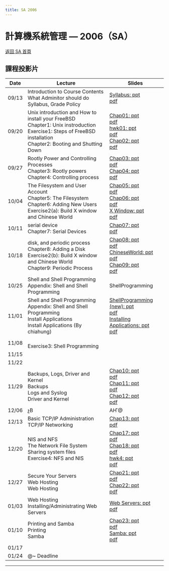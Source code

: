 ```yaml
---
title: SA 2006
---
```


# 計算機系統管理 — 2006（SA）

[返回 SA 首頁](/sa/)

## 課程投影片

| Date | Lecture | Slides |
|---|---|---|
| 09/13 | Introduction to Course Contents<br>What Adminitor should do<br>Syllabus, Grade Policy | [Syllabus: ppt](../slide/00_Syllabus.ppt)<br>[pdf](../slide/00_Syllabus.pdf) |
| 09/20 | Unix introduction and How to install your FreeBSD<br>Chapter1: Unix instroduction<br>Exercise1: Steps of FreeBSD installation<br>Chapter2: Booting and Shutting Down | [Chap01: ppt](../slide/01_Unix%20Introduciton.ppt)<br>[pdf](../slide/01_Unix%20Introduciton.pdf)<br>[hwk01: ppt](../slide/hwk1_Install%20FreeBSD.ppt)<br>[pdf](../slide/hwk1_Install%20FreeBSD.pdf)<br>[Chap02: ppt](../slide/02_Booting%20Up%20and%20Sutting%20Down.ppt)<br>[pdf](../slide/02_Booting%20Up%20and%20Sutting%20Down.pdf) |
| 09/27 | Rootly Power and Controlling Processes<br>Chapter3: Rootly powers<br>Chapter4: Controlling process | [Chap03: ppt](../slide/03_Rootly%20Powers.ppt)<br>[pdf](../slide/03_Rootly%20Powers.pdf)<br>[Chap04: ppt](../slide/04_Controlling%20Process.ppt)<br>[pdf](../slide/04_Controlling%20Process.pdf) |
| 10/04 | The Filesystem and User Account<br>Chapter5: The Filesystem<br>Chapter6: Adding New Users<br>Exercise2(a): Build X window and Chinese World | [Chap05: ppt](../slide/05_The%20FileSystem.ppt)<br>[pdf](../slide/05_The%20FileSystem.pdf)<br>[Chap06: ppt](../slide/06_Adding%20New%20Users.ppt)<br>[pdf](../slide/06_Adding%20New%20Users.pdf)<br>[X Window: ppt](../slide/hwk2a_BuildXWindow.ppt)<br>[pdf](../slide/hwk2a_BuildXWindow.pdf) |
| 10/11 | serial device<br>Chapter7: Serial Devices | [Chap07: ppt](../slide/07_Serial%20Devices.ppt)<br>[pdf](../slide/07_Serial%20Devices.pdf) |
| 10/18 | disk, and periodic process<br>Chapter8: Adding a Disk<br>Exercise2(b): Build X window and Chinese World<br>Chapter9: Periodic Process | [Chap08: ppt](../slide/08_Adding%20Disk.ppt)<br>[pdf](../slide/08_Adding%20Disk.pdf)<br>[ChineseWorld: ppt](../slide/hwk2b_ChineseWorld.ppt)<br>[pdf](../slide/hwk2b_ChineseWorld.pdf)<br>[Chap09: ppt](../slide/09_Periodic%20Processes.ppt)<br>[pdf](../slide/09_Periodic%20Processes.pdf) |
| 10/25 | Shell and Shell Programming<br>Appendix: Shell and Shell Programming | ShellProgramming |
| 11/01 | Shell and Shell Programming<br>Appendix: Shell and Shell Programming<br>Install Applications<br>Install Applications (By chiahung) | [ShellProgramming (new): ppt](../slide/ShellProgramming.ppt)<br>[pdf](../slide/ShellProgramming.pdf)<br>[Installing Applications: ppt](../slide/Installing%20Applications.ppt)<br>[pdf](../slide/Installing%20Applications.pdf) |
| 11/08 | <br>Exercise3: Shell Programming | |
| 11/15 |  | |
| 11/22 | | |
| 11/29 | Backups, Logs, Driver and Kernel<br>Backups<br>Logs and Syslog<br>Driver and Kernel | [Chap10: ppt](../slide/10_Backups.ppt)<br>[pdf](../slide/10_Backups.pdf)<br>[Chap11: ppt](../slide/11_Syslog%20and%20Logs.ppt)<br>[pdf](../slide/11_Syslog%20and%20Logs.pdf)<br>[Chap12: ppt](../slide/12_Driver%20and%20Kernel.ppt)<br>[pdf](../slide/12_Driver%20and%20Kernel.pdf) |
| 12/06 | չB|AҤ@ | |
| 12/13 | Basic TCP/IP Administration<br>TCP/IP Networking | [Chap13: ppt](../slide/13_TCPIP.ppt)<br>[pdf](../slide/13_TCPIP.pdf) |
| 12/20 | NIS and NFS<br>The Network File System<br>Sharing system files<br>Exercise4: NFS and NIS | [Chap17: ppt](../slide/17_NFS.ppt)<br>[pdf](../slide/17_NFS.pdf)<br>[Chap18: ppt](../slide/18_NIS.ppt)<br>[pdf](../slide/18_NIS.pdf)<br>[hwk4: ppt](../slide/hwk4_NFS+NIS.ppt)<br>[pdf](../slide/hwk4_NFS+NIS.pdf) |
| 12/27 | Secure Your Servers<br>Web Hosting<br>Web Hosting | [Chap21: ppt](../slide/21_Security.ppt)<br>[pdf](../slide/21_Security.pdf)<br>[Chap22: ppt](../slide/22_Web%20Hosting.ppt)<br>[pdf](../slide/22_Web%20Hosting.pdf) |
| 01/03 | Web Hosting<br>Installing/Administrating Web Servers | [Web Servers: ppt](../slide/hwk5a_installing%20webservers.ppt)<br>[pdf](../slide/hwk5a_installing%20webservers.pdf) |
| 01/10 | Printing and Samba<br>Printing<br>Samba | [Chap23: ppt](../slide/23_Printing.ppt)<br>[pdf](../slide/23_Printing.pdf)<br>[Samba: ppt](../slide/hwk5b_samba.ppt)<br>[pdf](../slide/hwk5b_samba.pdf) |
| 01/17 |  | |
| 01/24 | @~ Deadline | |

---
